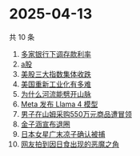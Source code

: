 # 2025-04-13

共 10 条

<!-- BEGIN -->
<!-- 最后更新时间 Sun Apr 13 2025 07:12:44 GMT+0800 (China Standard Time) -->

1. [多家银行下调存款利率](https://www.zhihu.com/search?q=%E5%A4%9A%E5%AE%B6%E9%93%B6%E8%A1%8C%E4%B8%8B%E8%B0%83%E5%AD%98%E6%AC%BE%E5%88%A9%E7%8E%87)
1. [a股](https://www.zhihu.com/search?q=a%E8%82%A1)
1. [美股三大指数集体收跌](https://www.zhihu.com/search?q=%E7%BE%8E%E8%82%A1%E4%B8%89%E5%A4%A7%E6%8C%87%E6%95%B0%E9%9B%86%E4%BD%93%E6%94%B6%E8%B7%8C)
1. [美国重新工业化有多难](https://www.zhihu.com/search?q=%E7%BE%8E%E5%9B%BD%E9%87%8D%E6%96%B0%E5%B7%A5%E4%B8%9A%E5%8C%96%E6%9C%89%E5%A4%9A%E9%9A%BE)
1. [为什么河流能劈开山脉](https://www.zhihu.com/search?q=%E4%B8%BA%E4%BB%80%E4%B9%88%E6%B2%B3%E6%B5%81%E8%83%BD%E5%8A%88%E5%BC%80%E5%B1%B1%E8%84%89)
1. [Meta 发布 Llama 4 模型](https://www.zhihu.com/search?q=Meta%20%E5%8F%91%E5%B8%83%20Llama%204%20%E6%A8%A1%E5%9E%8B)
1. [男子在山姆采购550万元商品遭冒领](https://www.zhihu.com/search?q=%E7%94%B7%E5%AD%90%E5%9C%A8%E5%B1%B1%E5%A7%86%E9%87%87%E8%B4%AD550%E4%B8%87%E5%85%83%E5%95%86%E5%93%81%E9%81%AD%E5%86%92%E9%A2%86)
1. [金子涵宣布退圈](https://www.zhihu.com/search?q=%E9%87%91%E5%AD%90%E6%B6%B5%E5%AE%A3%E5%B8%83%E9%80%80%E5%9C%88)
1. [日本女星广末凉子确认被捕](https://www.zhihu.com/search?q=%E6%97%A5%E6%9C%AC%E5%A5%B3%E6%98%9F%E5%B9%BF%E6%9C%AB%E5%87%89%E5%AD%90%E7%A1%AE%E8%AE%A4%E8%A2%AB%E6%8D%95)
1. [网友拍到因日食出现的恶魔之角](https://www.zhihu.com/search?q=%E7%BD%91%E5%8F%8B%E6%8B%8D%E5%88%B0%E5%9B%A0%E6%97%A5%E9%A3%9F%E5%87%BA%E7%8E%B0%E7%9A%84%E6%81%B6%E9%AD%94%E4%B9%8B%E8%A7%92)

<!-- END -->
